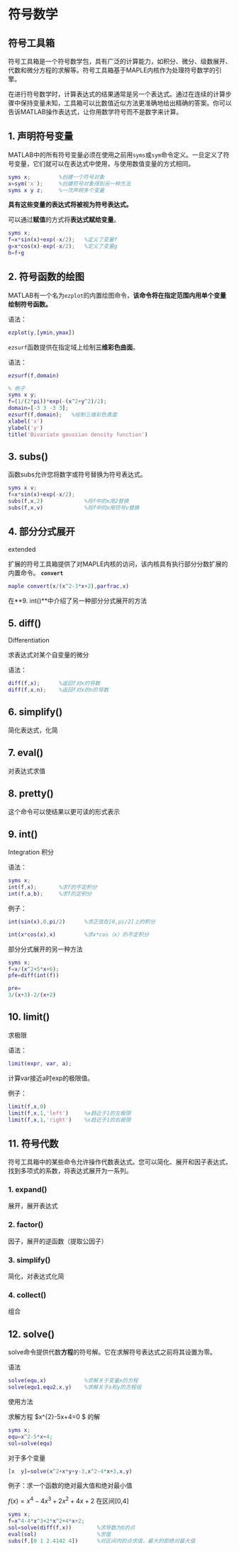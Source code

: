 # 符号数学

## 符号工具箱

符号工具箱是一个符号数学包，具有广泛的计算能力，如积分、微分、级数展开、代数和微分方程的求解等。符号工具箱基于MAPLE内核作为处理符号数学的引擎。

在进行符号数学时，计算表达式的结果通常是另一个表达式。通过在连续的计算步骤中保持变量未知，工具箱可以比数值近似方法更准确地给出精确的答案。你可以告诉MATLAB操作表达式，让你用数学符号而不是数字来计算。



## 1. 声明符号变量

MATLAB中的所有符号变量必须在使用之前用`syms`或`sym`命令定义。一旦定义了符号变量，它们就可以在表达式中使用，与使用数值变量的方式相同。

```matlab
syms x;			%创建一个符号对象
x=sym('x');		%创建符号对象得到另一种方法
syms x y z;		%一次声明多个变量
```

**具有这些变量的表达式将被视为符号表达式。**

可以通过**赋值**的方式将**表达式赋给变量**。

```matlab
syms x;
f=x*sin(x)+exp(-x/2);	%定义了变量f
g=x*cos(x)-exp(-x/2);	%定义了变量g
h=f+g
```



## 2. 符号函数的绘图

MATLAB有一个名为`ezplot`的内置绘图命令，**该命令将在指定范围内用单个变量绘制符号函数。**

语法：

```matlab
ezplot(y,[ymin,ymax]) 
```

`ezsurf`函数提供在指定域上绘制**三维彩色曲面**。

语法：

```matlab
ezsurf(f,domain)

% 例子
syms x y; 
f=(1/(2*pi))*exp(-(x^2+y^2)/2); 
domain=[-3 3 -3 3]; 
ezsurf(f,domain);   %绘制三维彩色表面
xlabel('x') 
ylabel('y') 
title('Bivariate gaussian density function')
```





## 3. subs()

函数subs允许您将数字或符号替换为符号表达式。

```matlab
syms x v;  
f=x*sin(x)+exp(-x/2); 
subs(f,x,2)				%将f中的x用2替换
subs(f,x,v)				%将f中的x用符号v替换
```



## 4. 部分分式展开

extended

扩展的符号工具箱提供了对MAPLE内核的访问，该内核具有执行部分分数扩展的内置命令。 **`convert`**

```matlab
maple convert(x/(x^2-3*x+2),parfrac,x) 
```

在**9. int()**中介绍了另一种部分分式展开的方法



## 5. diff()

Differentiation

求表达式对某个自变量的微分

语法：

```matlab
diff(f,x);		%返回f对x的导数
diff(f,x,n);	%返回f对x的n阶导数
```





## 6. simplify()

简化表达式，化简



## 7. eval()

对表达式求值



## 8. pretty()

这个命令可以使结果以更可读的形式表示



## 9. int()

Integration  积分

语法：

```matlab
syms x;
int(f,x);		%求f的不定积分
int(f,a,b);		%求f的定积分
```

例子：

```matlab
int(sin(x),0,pi/2) 		%求正弦在[0,pi/2]上的积分

int(x*cos(x),x)			%求x*cos（x）的不定积分
```



部分分式展开的另一种方法

```matlab
syms x;
f=x/(x^2+5*x+6); 
pfe=diff(int(f)) 

pre=
3/(x+3)-2/(x+2)
```



## 10. limit()

求极限

语法：

```matlab
limit(expr, var, a); 
```

计算var接近a时exp的极限值。

例子：

```matlab
limit(f,x,0)
limit(f,x,1,'left')		%x趋近于1的左极限
limit(f,x,1,'right')	%x趋近于1的右极限
```



## 11. 符号代数

符号工具箱中的某些命令允许操作代数表达式。您可以简化、展开和因子表达式，找到多项式的系数，将表达式展开为一系列。

### 1. expand()

展开，展开表达式



### 2. factor()

因子，展开的逆函数（提取公因子）



### 3. simplify()

简化，对表达式化简



### 4. collect()

组合



## 12. solve()

solve命令提供代数**方程**的符号解。它在求解符号表达式之前将其设置为零。

语法

```matlab
solve(equ,x)			%求解关于变量x的方程
solve(equ1,equ2,x,y)	%求解关于x和y的方程组
```

使用方法

求解方程 $x^{2}-5x+4=0 $ 的解

```matlab
syms x;
equ=x^2-5*x+4;
sol=solve(equ)
```

对于多个变量

```matlab
[x  y]=solve(x^2+x*y+y-3,x^2-4*x+3,x,y) 
```



例子：求一个函数的绝对最大值和绝对最小值

$f(x)=x^{4}-4x^{3}+2x^{2}+4x+2$ 在区间[0,4]

```matlab
syms x; 
f=x^4-4*x^3+2*x^2+4*x+2; 
sol=solve(diff(f,x)) 		%求导数为0的点
eval(sol)					%求值
subs(f,[0 1 2.4142 4])		%对区间内的点求值，最大的即绝对最大值
```









